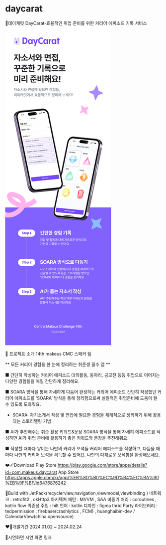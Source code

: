 # daycarat
💎데이캐럿 DayCarat-효율적인 취업 준비를 위한 커리어 에피소드 기록 서비스
![image1](./image/image.png)

💎 프로젝트 소개
14th makeus CMC 스패커 팀 

** 모든 커리어 경험을 한 눈에 정리하는 취준생 필수 앱 **

■ 간단히 작성하는 커리어 에피소드
대외활동, 동아리, 공모전 등등 취업으로 이어지는 다양한 경험들을 매일 간단하게 정리해요.

■ SOARA 방식을 통해 자세하게 다듬어 완성하는 커리어 에피소드
간단히 작성했던 커리어 에피소드를 'SOARA' 방식을 통해 정리함으로써 실질적인 취업준비에 도움이 될 수 있도록 도와줘요.

* SOARA: 자기소개서 작성 및 면접에 필요한 경험을 체계적으로 정리하기 위해 활용되는 스토리텔링 기법

■ AI가 추천해주는 취준 활용 키워드&문장
SOARA 방식을 통해 자세히 에피소드를 작성하면 AI가 취업 준비에 활용하기 좋은 키워드와 문장을 추천해줘요.

■ 작성할 때마다 쌓이는 나만의 커리어 보석들
커리어 에피소드를 작성하고, 다듬을 때마다 나만의 커리어 보석을 획득할 수 있어요. 
나만의 다채로운 보석함을 완성해보세요.

❤‍🩹Download
Play Store https://play.google.com/store/apps/details?id=com.makeus.daycarat
App Store https://apps.apple.com/kr/app/%EB%8D%B0%EC%9D%B4%EC%BA%90%EB%9F%BF/id6476876242

🩻Build with
JetPack(recyclerview,navigation,viewmodel,viewbinding )
네트워크 : retrofit2 , okHttp3
아키텍쳐 패턴 : MVVM , SAA
비동기 처리 : coroutines , kotlin flow
의존성 주입 : hilt
언어 : kotlin
디자인 : figma
thrid Party 라이브러리 : tedpermission , firebase(crashlytics , FCM) , huanghaibin-dev / CalendarView(china opensource) 

❤️‍🔥개발기간
2024.01.02 ~ 2024.02.24

🪸시연화면
시연 화면 링크
